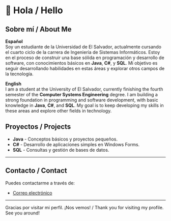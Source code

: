 # 👋 Hola / Hello

## Sobre mí / About Me

**Español**  
Soy un estudiante de la Universidad de El Salvador, actualmente cursando el cuarto ciclo de la carrera de Ingeniería de Sistemas Informáticos. Estoy en el proceso de construir una base sólida en programación y desarrollo de software, con conocimientos básicos en **Java**, **C#**, y **SQL**. Mi objetivo es seguir desarrollando habilidades en estas áreas y explorar otros campos de la tecnología.

**English**  
I am a student at the University of El Salvador, currently finishing the fourth semester of the **Computer Systems Engineering** degree. I am building a strong foundation in programming and software development, with basic knowledge in **Java**, **C#**, and **SQL**. My goal is to keep developing my skills in these areas and explore other fields in technology.

## Proyectos / Projects

- **Java** - Conceptos básicos y proyectos pequeños.
- **C#** - Desarrollo de aplicaciones simples en Windows Forms.
- **SQL** - Consultas y gestión de bases de datos.

---

## Contacto / Contact

Puedes contactarme a través de:
- [Correo electrónico](mv23036@ues.edu.sv)

---

Gracias por visitar mi perfil. ¡Nos vemos! / Thank you for visiting my profile. See you around!
